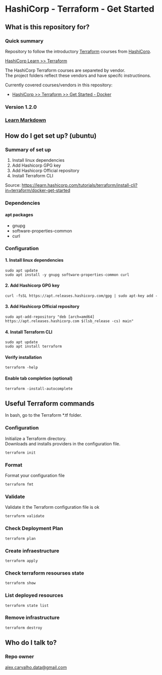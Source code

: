 # HashiCorp - Terraform - Get Started #

## What is this repository for? ##

### Quick summary  

Repository to follow the introductory [Terraform](https://www.hashicorp.com/products/terraform) courses from [HashiCorp](https://www.hashicorp.com/).  

[HashiCorp Learn >> Terraform](https://learn.hashicorp.com/terraform)

The HashiCorp Terraform courses are separeted by vendor.  
The project folders reflect these vendors and have specifc instructinons.  

Currently covered courses/vendors in this repository:
- [HashiCorp >> Terraform >> Get Started - Docker](https://learn.hashicorp.com/collections/terraform/docker-get-started)  

### Version 1.2.0  

### [Learn Markdown](https://www.markdownguide.org/)

## How do I get set up? (ubuntu) ###

### Summary of set up
1. Install linux dependencies
2. Add Hashicorp GPG key
3. Add Hashicorp Official repository
4. Install Terraform CLI
   
Source: https://learn.hashicorp.com/tutorials/terraform/install-cli?in=terraform/docker-get-started

### Dependencies

#### apt packages

- gnupg
- software-properties-common
- curl

### Configuration

#### 1. Install linux dependencies

```shell
sudo apt update
sudo apt install -y gnupg software-properties-common curl
```

#### 2. Add Hashicorp GPG key

```shell
curl -fsSL https://apt.releases.hashicorp.com/gpg | sudo apt-key add -
```

#### 3. Add Hashicorp Official repository

```shell
sudo apt-add-repository "deb [arch=amd64] https://apt.releases.hashicorp.com $(lsb_release -cs) main"
```

#### 4. Install Terraform CLI

```shell
sudo apt update
sudo apt install terraform
```

#### Verify installation

```shell
terraform -help
```

#### Enable tab completion (optional)

```shell
terraform -install-autocomplete
```

## Useful Terraform commands

In bash, go to the Terraform *.tf folder.  

### Configuration

Initialize a Terraform directory.  
Downloads and installs providers in the configuration file.   

```shell
terraform init
```

### Format

Format your configuration file

```shell
terraform fmt
```

### Validate

Validate it the Terraform configuration file is ok  

```shell
terraform validate
```

### Check Deployment Plan  

```shell
terraform plan
```

### Create infraestructure 

```shell
terraform apply
```

### Check terraform resourses state

```shell
terraform show
``` 

### List deployed resources

```shell
terraform state list
```

### Remove infrastructure  
```shell
terraform destroy
```


## Who do I talk to? ###

### Repo owner

alex.carvalho.data@gmail.com  